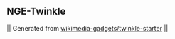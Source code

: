 ## NGE-Twinkle



|| Generated from [wikimedia-gadgets/twinkle-starter](https://github.com/wikimedia-gadgets/twinkle-starter) ||